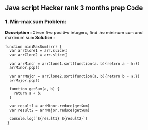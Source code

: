 ## Java script Hacker rank 3 months prep Code 

### 1. Min-max sum Problem:
**Description :**
Given five positive integers, find the minimum sum and maximum sum
**Solution :**
```
function miniMaxSum(arr) {
  var arrClone1 = arr.slice() 
  var arrClone2 = arr.slice() 

  var arrMinor = arrClone1.sort(function(a, b){return a - b;})
  arrMinor.pop()

  var arrMajor = arrClone2.sort(function(a, b){return b - a;})
  arrMajor.pop()

  function getSum(a, b) {
    return a + b;
  }

  var result1 = arrMinor.reduce(getSum) 
  var result2 = arrMajor.reduce(getSum)    

  console.log(`${result1} ${result2}`)
 }
```
